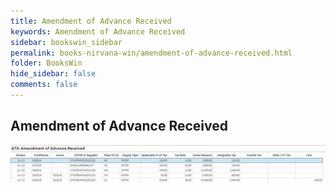 ```yaml
---
title: Amendment of Advance Received
keywords: Amendment of Advance Received
sidebar: bookswin_sidebar
permalink: books-nirvana-win/amendment-of-advance-received.html
folder: BooksWin
hide_sidebar: false
comments: false
---
```


## Amendment of Advance Received

![](/images/gstr1-advance-tax-amend-advrecd.jpg)

